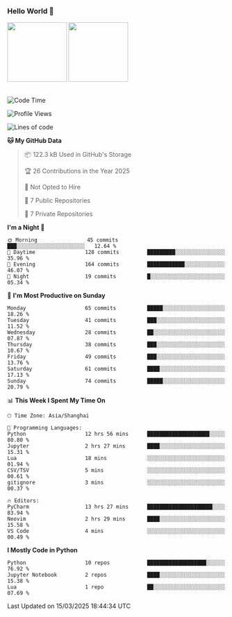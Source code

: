 ### Hello World 👋
<img align="" height="137px" src="https://github-readme-stats.vercel.app/api?username=myhMARS&hide_title=true&hide_border=true&show_icons=trueline_height=21&text_color=000&icon_color=000&bg_color=0,ea6161,ffc64d,fffc4d,52fa5a&theme=graywhite" /> </div>
<img align="" height="137px" src="https://github-readme-stats-git-masterrstaa-rickstaa.vercel.app/api/top-langs/?username=myhMARS&hide_title=true&hide_border=true&layout=compact&langs_count=6&text_color=000&icon_color=fff&bg_color=0,52fa5a,4dfcff,c64dff&theme=graywhite" /><br><br>

<!--START_SECTION:waka-->
![Code Time](http://img.shields.io/badge/Code%20Time-447%20hrs%2021%20mins-blue)

![Profile Views](http://img.shields.io/badge/Profile%20Views-0-blue)

![Lines of code](https://img.shields.io/badge/From%20Hello%20World%20I%27ve%20Written-296.9%20thousand%20lines%20of%20code-blue)

**🐱 My GitHub Data** 

> 📦 122.3 kB Used in GitHub's Storage 
 > 
> 🏆 26 Contributions in the Year 2025
 > 
> 🚫 Not Opted to Hire
 > 
> 📜 7 Public Repositories 
 > 
> 🔑 7 Private Repositories 
 > 
**I'm a Night 🦉** 

```text
🌞 Morning                45 commits          ███░░░░░░░░░░░░░░░░░░░░░░   12.64 % 
🌆 Daytime                128 commits         █████████░░░░░░░░░░░░░░░░   35.96 % 
🌃 Evening                164 commits         ████████████░░░░░░░░░░░░░   46.07 % 
🌙 Night                  19 commits          █░░░░░░░░░░░░░░░░░░░░░░░░   05.34 % 
```
📅 **I'm Most Productive on Sunday** 

```text
Monday                   65 commits          █████░░░░░░░░░░░░░░░░░░░░   18.26 % 
Tuesday                  41 commits          ███░░░░░░░░░░░░░░░░░░░░░░   11.52 % 
Wednesday                28 commits          ██░░░░░░░░░░░░░░░░░░░░░░░   07.87 % 
Thursday                 38 commits          ███░░░░░░░░░░░░░░░░░░░░░░   10.67 % 
Friday                   49 commits          ███░░░░░░░░░░░░░░░░░░░░░░   13.76 % 
Saturday                 61 commits          ████░░░░░░░░░░░░░░░░░░░░░   17.13 % 
Sunday                   74 commits          █████░░░░░░░░░░░░░░░░░░░░   20.79 % 
```


📊 **This Week I Spent My Time On** 

```text
🕑︎ Time Zone: Asia/Shanghai

💬 Programming Languages: 
Python                   12 hrs 56 mins      ████████████████████░░░░░   80.80 % 
Jupyter                  2 hrs 27 mins       ████░░░░░░░░░░░░░░░░░░░░░   15.31 % 
Lua                      18 mins             ░░░░░░░░░░░░░░░░░░░░░░░░░   01.94 % 
CSV/TSV                  5 mins              ░░░░░░░░░░░░░░░░░░░░░░░░░   00.61 % 
gitignore                3 mins              ░░░░░░░░░░░░░░░░░░░░░░░░░   00.37 % 

🔥 Editors: 
PyCharm                  13 hrs 27 mins      █████████████████████░░░░   83.94 % 
Neovim                   2 hrs 29 mins       ████░░░░░░░░░░░░░░░░░░░░░   15.58 % 
VS Code                  4 mins              ░░░░░░░░░░░░░░░░░░░░░░░░░   00.49 % 
```

**I Mostly Code in Python** 

```text
Python                   10 repos            ███████████████████░░░░░░   76.92 % 
Jupyter Notebook         2 repos             ████░░░░░░░░░░░░░░░░░░░░░   15.38 % 
Lua                      1 repo              ██░░░░░░░░░░░░░░░░░░░░░░░   07.69 % 
```




 Last Updated on 15/03/2025 18:44:34 UTC
<!--END_SECTION:waka-->

<!--
**myhMARS/myhMARS** is a ✨ _special_ ✨ repository because its `README.md` (this file) appears on your GitHub profile.

Here are some ideas to get you started:

- 🔭 I’m currently working on ...
- 🌱 I’m currently learning ...
- 👯 I’m looking to collaborate on ...
- 🤔 I’m looking for help with ...
- 💬 Ask me about ...
- 📫 How to reach me: ...
- 😄 Pronouns: ...
- ⚡ Fun fact: ...
-->
